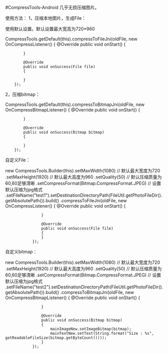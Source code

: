 #CompressTools-Android
几乎无损压缩图片。

使用方法：
1，压缩本地图片，生成File：

使用默认设置。默认设置最大宽高为720*960

CompressTools.getDefault(this).compressToFileJni(oldFile, new OnCompressListener()
		{
			@Override
			public void onStart()
			{

			}

			@Override
			public void onSuccess(File file)
			{

			}
		});

2，压缩bitmap：

CompressTools.getDefault(this).compressToBitmapJni(oldFile, new OnCompressBitmapListener()
		{
			@Override
			public void onStart()
			{

			}

			@Override
			public void onSuccess(Bitmap bitmap)
			{

			}
		});



自定义File：

new CompressTools.Builder(this).setMaxWidth(1080) // 默认最大宽度为720
				.setMaxHeight(1920) // 默认最大高度为960
				.setQuality(50) // 默认压缩质量为60,60足够清晰
				.setCompressFormat(Bitmap.CompressFormat.JPEG) // 设置默认压缩为jpg格式
				.setFileName("test1").setDestinationDirectoryPath(FileUtil.getPhotoFileDir().getAbsolutePath()).build()
				.compressToFileJni(oldFile, new OnCompressListener()
				{
					@Override
					public void onStart()
					{

					}

					@Override
					public void onSuccess(File file)
					{
					}
				});

自定义bitmap：

new CompressTools.Builder(this).setMaxWidth(1080) // 默认最大宽度为720
				.setMaxHeight(1920) // 默认最大高度为960
				.setQuality(50) // 默认压缩质量为60,60足够清晰
				.setCompressFormat(Bitmap.CompressFormat.JPEG) // 设置默认压缩为jpg格式
				.setFileName("test2").setDestinationDirectoryPath(FileUtil.getPhotoFileDir().getAbsolutePath()).build()
				.compressToBitmapJni(oldFile, new OnCompressBitmapListener()
				{
					@Override
					public void onStart()
					{

					}

					@Override
					public void onSuccess(Bitmap bitmap)
					{
						mainImageNew.setImageBitmap(bitmap);
						mainTextNew.setText(String.format("Size : %s", getReadableFileSize(bitmap.getByteCount())));
					}
				});